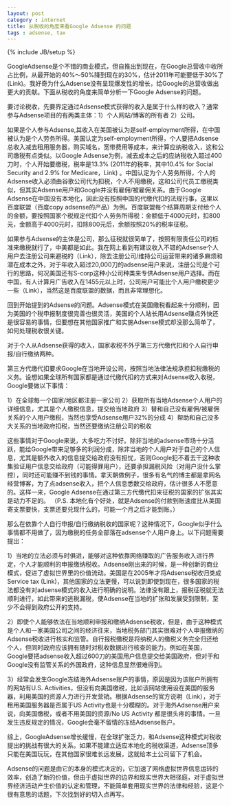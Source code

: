 ```yaml
---
layout: post
category : internet
title: 从税收的角度来看Google Adsense 的问题
tags : adsense, tax
---
```

{% include JB/setup %}


GoogleAdsense是个不错的商业模式，但自推出到现在，在Google总营收中收所占比例，从最开始的40%～50%降到现在的30%，估计2011年可能要低于30%了(Link)。我好奇为什么Adsense没有呈现爆发性的增长，给Google的总营收做出更大的贡献。下面从税收的角度来简单分析一下Google Adsense的问题。

要讨论税收，先要界定通过Adsense模式获得的收入是属于什么样的收入？通常参与Adsense项目的有两类主体：1）个人网站/博客的所有者 2）公司。

如果是个人参与Adsense,其收入在美国被认为是self-employment所得，在中国被认为是个人劳务所得。美国认定为self-employment所得，个人要把Adsense总收入减去租用服务器，购买域名，宽带费用等成本，来计算应纳税收入，这和公司缴税有点类似。以Google Adsense为例，减去成本之后的应纳税收入超过400刀时，个人开始要缴税，税率是13.3% (2011年的税率，其中10.4% for Social Security and 2.9% for Medicare，Link) 。中国认定为个人劳务所得，个人的Adsense收入必须由谷歌公司代为扣税，个人不用缴税，这和公司代员工缴税类似，但其实Adsense用户和Google并没有雇佣/被雇佣关系。由于Google Adsense在中国没有本地化，因此没有按照中国的代缴代扣的法规行事，这里以百度联盟（百度copy adsense的产品）为例。百度联盟每个结算周期支付给个人的金额，要按照国家个税规定代扣个人劳务所得税：金额低于4000元时，扣800元，金额高于4000元时，扣除800元后，余额按照20%的税率征税。

如果参与Adsense的主体是公司，那么征税就很简单了，按照有限责任公司的标准来缴税就行了，中美都是如此。我在网上看到有建议收入不错的Adsense个人用户去注册公司来避税的（Link），除去注册公司/维持公司运营带来的诸多麻烦和潜在成本之外，对于年收入超过20,000刀的adsense用户来说，注册公司是个可行的思路，何况美国还有S-corp这种小公司种类来专供Adsense用户选择。而在中国，有人计算月广告收入在1455元以上时，公司用户可能比个人用户缴税更少一些（Link），当然这是百度联盟的数据，而且非常理想化。

回到开始提到的Adsense的问题。Adsense模式在美国缴税看起来十分顺利，因为美国的个税申报制度很完善也很灵活，美国的个人站长用Adsense赚点外快还是很容易的事情，但要想在其他国家推广和实施Adsense模式却没那么简单了，如何处理税收很关键。

对于个人从Adsense获得的收入，国家收税不外乎第三方代缴代扣和个人自行申报/自行缴纳两种。

第三方代缴代扣要求Google在当地开设公司，按照当地法律法规承担扣税缴税的义务。设想如果全球所有国家都是通过代缴代扣的方式来对Adsense收入收税，Google要做以下事情：

1）在全球每一个国家/地区都注册一家公司
2）获取所有当地Adsense个人用户的详细信息，尤其是个人缴税信息，提交给当地政府
3）替和自己没有雇佣/被雇佣关系的个人用户缴税，当然也享受Adsense用户32%的分成
4）帮助和自己没多大关系的当地政府扣税，当然还要缴纳注册公司的税收

这些事情对于Google来说，大多吃力不讨好。除非当地的adsense市场十分活跃，能给Google带来足够多的利润分成，除非当地的个人用户对于自己的个人信息，尤其是额外收入的信息提交给政府没有担忧，否则Google犯不着去干这种收集验证用户信息交给政府（可能得罪用户），还要承担漏税风险（对用户没什么掌控），同时还可能赚不到钱的事情。拿天朝做例子，很多有名气的博主都是拿网名经营博客，为了点adsense收入，把个人信息悉数交给政府，估计很多人不愿意的。这样一来，Google Adsense在通过第三方代缴代扣来征税的国家的扩张其实是动力不足的。
（P.S. 本地化有个好处，就是Adsense的付款到账速度比从美国寄支票要快，支票还要兑现什么的，可能一个月之后才能到账。）

那么在依靠个人自行申报/自行缴纳税收的国家呢？这种情况下，Google似乎什么事情都不用做了，因为缴税的任务全部落在adsense个人用户身上。以下问题需要提出：

1）当地的立法必须与时俱进，能够对这种依靠网络赚取的广告服务收入进行界定，个人才能顺利的申报缴纳税收。Adsense刚出来的时候，是一种创新的商业模式，促进了虚拟世界里的价值流动。美国是在2005年才将Adsense税收归类成Service tax (Link)，其他国家的立法更慢，可以说到即使到现在，很多国家的税法都没有对adsense模式的收入进行明确的说明。法律没有跟上，报税征税就无法顺利进行，如此带来的逃税漏税，使Adsense在当地的扩张和发展受到限制，至少不会得到政府公开的支持。

2）即使个人能够依法在当地顺利申报和缴纳Adsense税收，但是，由于这种模式是个人和一家美国公司之间的经济往来，当地税务部门其实很难对个人申报缴纳的Adsense税收进行核实和监管。自行报税缴税是将纳税人的缴税义务完全归还给个人，但同时政府应该拥有随时对税收数据进行核查的能力。例如在美国，Google要把adsense收入超过600刀的美国用户信息提交给美国政府，但对于和Google没有监管关系的外国政府，这种信息显然很难得到。

3）经常会发生Google冻结海外Adsense账户的事情，原因是因为该账户所拥有的网站有U.S. Activities，但没有向美国缴税，比如该网站使用设在美国的服务器，利用美国的资源人力进行开发营销。根据Adsense的官方说明（Link），对于租用美国服务器是否属于US Activity也是十分模糊的。对于海外Adsense用户来说，向美国缴税，或者不用美国的资源/No US Activity 都是很头疼的事情。一旦发生违反规定的情况，Google会毫不留情的冻结Adsense账户。

综上，GoogleAdsense增长缓慢，在全球扩张乏力，和Adsense这种模式对税收提出的挑战有很大的关系。如果不能建立适应本地化的税收渠道，Adsense顶多只能在美国玩玩，在其他国家很难长远发展，这就给本土公司留下了机会。

Adsense的问题是由它的本身的模式决定的，它加速了网络虚拟世界信息运转的效率，创造了新的价值，但由于虚拟世界的边界和现实世界大相径庭，对于虚拟世界经济活动产生价值的认定和管理，不能简单套用现实世界的法律和经验，这是个很有意思的话题，下次找到好的切入点再写。

